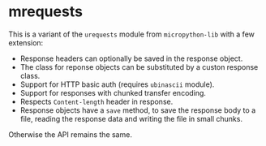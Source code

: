 # mrequests

This is a variant of the `urequests` module from `micropython-lib` with a few
extension:

* Response headers can optionally be saved in the response object.
* The class for reponse objects can be substituted by a custon response class.
* Support for HTTP basic auth (requires `ubinascii` module).
* Support for responses with chunked transfer encoding.
* Respects `Content-length` header in response.
* Response objects have a `save` method, to save the response body to
  a file, reading the response data and writing the file in small chunks.

Otherwise the API remains the same.
